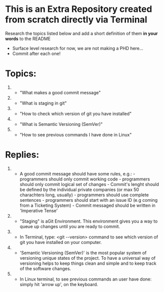 # This is an Extra Repository created from scratch directly via Terminal

Research the topics listed below and add a short definition of them **in your words** to the README 
  - Surface level research for now, we are not making a PHD here...
  - Commit after each one!

# Topics:
1.  - "What makes a good commit message"
2.  - "What is staging in git"
3.  - "How to check which version of git you have installed"
4.  - "What is Semantic Versioning (SemVer)"
5.  - "How to see previous commands I have done in Linux"

# Replies:

1. - A good commit message should have some rules, e.g.:    - programmers should only commit working code
                                                            - programmers should only commit logical set of changes
                                                            - Commit's lenght should be defined by the individual private companies (or max 50 charachters long, usually)
                                                            - programmers should use complete sentences
                                                            - programmers should start with an issue ID (e.g coming from a Ticketing System)
                                                            - Commit messaged should be written in 'Imperative Tense'

2. - "Staging" is aGit Environment. This environment gives you a way to queue up changes until you are ready to commit. 

3. - In Terminal, type: <git --version> command to see which version of git you have installed on your computer.

4. - 'Semantic Versioning (SemVer)' is the most popular system of versioning unique states of the project. 
    To have a universal way of versioning helps to keep things clean and simple and to keep track of the software changes.

5. - In Linux terminal, to see previous commands an user have done: simply hit 'arrow up', on the keyboard.
